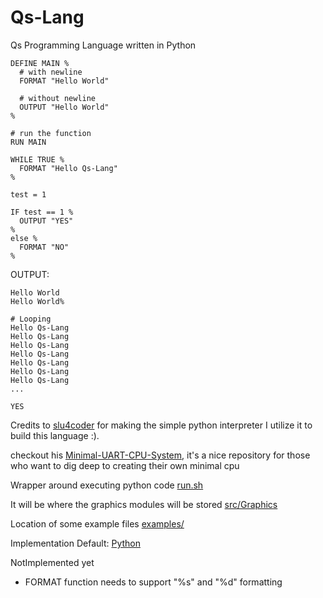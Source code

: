 # Qs-Lang
Qs Programming Language written in Python

```qs 
DEFINE MAIN %
  # with newline
  FORMAT "Hello World"
  
  # without newline
  OUTPUT "Hello World"
%

# run the function
RUN MAIN

WHILE TRUE %
  FORMAT "Hello Qs-Lang"
%

test = 1 

IF test == 1 %
  OUTPUT "YES"
% 
else %
  FORMAT "NO"
%
```

OUTPUT:
```qs 
Hello World
Hello World%

# Looping
Hello Qs-Lang
Hello Qs-Lang
Hello Qs-Lang
Hello Qs-Lang
Hello Qs-Lang
Hello Qs-Lang
Hello Qs-Lang
...

YES
```

Credits to [slu4coder](https://github.com/slu4coder/)
for making the simple python interpreter I utilize it 
to build this language :).

checkout his [Minimal-UART-CPU-System](https://github.com/slu4coder/Minimal-UART-CPU-System),
it's a nice repository for those who want to dig deep to creating their own minimal cpu

Wrapper around executing python code
[run.sh](./run.sh)

It will be where the graphics modules will be stored
[src/Graphics](./src/Graphics/)
  
Location of some example files
[examples/](./examples/)

Implementation
  Default: [Python](python.org)

NotImplemented yet
  - FORMAT function needs to support "%s" and "%d" formatting
